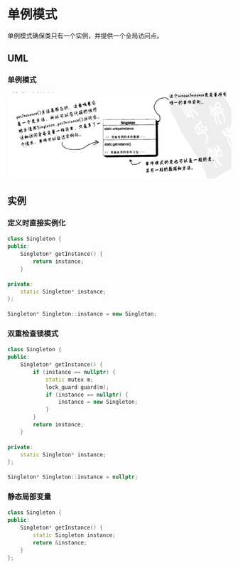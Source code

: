 # 单例模式
单例模式确保类只有一个实例，并提供一个全局访问点。

## UML

### 单例模式
![单例模式](images/singleton.png)

## 实例

### 定义时直接实例化
```cpp
class Singleton {
public:
	Singleton* getInstance() {
		return instance;
	}

private:
	static Singleton* instance;
};

Singleton* Singleton::instance = new Singleton;
```

### 双重检查锁模式
```cpp
class Singleton {
public:
	Singleton* getInstance() {
		if (instance == nullptr) {
			static mutex m;
			lock_guard guard(m);
			if (instance == nullptr) {
				instance = new Singleton;
			}
		}
		return instance;
	}

private:
	static Singleton* instance;
};

Singleton* Singleton::instance = nullptr;
```

### 静态局部变量
```cpp
class Singleton {
public:
	Singleton* getInstance() {
		static Singleton instance;
		return &instance;
	}
};
```
